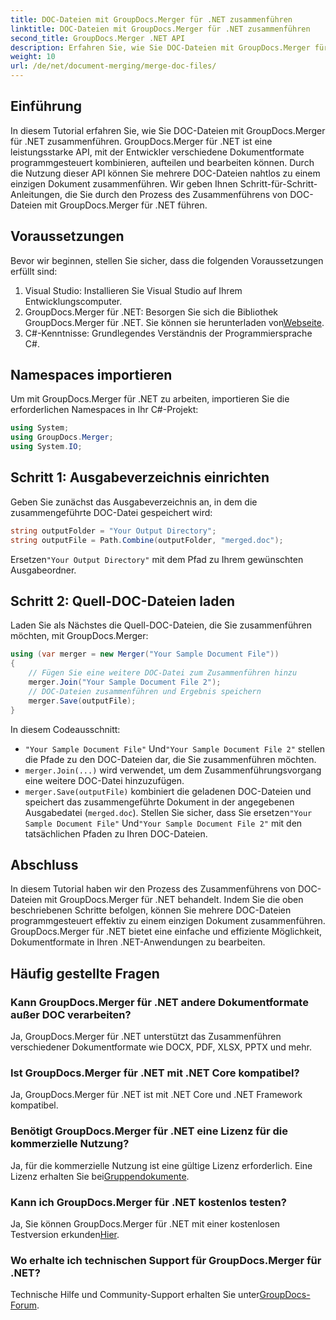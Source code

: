 ```yaml
---
title: DOC-Dateien mit GroupDocs.Merger für .NET zusammenführen
linktitle: DOC-Dateien mit GroupDocs.Merger für .NET zusammenführen
second_title: GroupDocs.Merger .NET API
description: Erfahren Sie, wie Sie DOC-Dateien mit GroupDocs.Merger für .NET programmgesteuert zusammenführen. Folgen Sie unserer Schritt-für-Schritt-Anleitung, um mehrere Dokumente nahtlos zu einem zusammenzufügen.
weight: 10
url: /de/net/document-merging/merge-doc-files/
---
```

## Einführung
In diesem Tutorial erfahren Sie, wie Sie DOC-Dateien mit GroupDocs.Merger für .NET zusammenführen. GroupDocs.Merger für .NET ist eine leistungsstarke API, mit der Entwickler verschiedene Dokumentformate programmgesteuert kombinieren, aufteilen und bearbeiten können. Durch die Nutzung dieser API können Sie mehrere DOC-Dateien nahtlos zu einem einzigen Dokument zusammenführen. Wir geben Ihnen Schritt-für-Schritt-Anleitungen, die Sie durch den Prozess des Zusammenführens von DOC-Dateien mit GroupDocs.Merger für .NET führen.
## Voraussetzungen
Bevor wir beginnen, stellen Sie sicher, dass die folgenden Voraussetzungen erfüllt sind:
1. Visual Studio: Installieren Sie Visual Studio auf Ihrem Entwicklungscomputer.
2.  GroupDocs.Merger für .NET: Besorgen Sie sich die Bibliothek GroupDocs.Merger für .NET. Sie können sie herunterladen von[Webseite](https://releases.groupdocs.com/merger/net/).
3. C#-Kenntnisse: Grundlegendes Verständnis der Programmiersprache C#.
## Namespaces importieren
Um mit GroupDocs.Merger für .NET zu arbeiten, importieren Sie die erforderlichen Namespaces in Ihr C#-Projekt:
```csharp
using System; 
using GroupDocs.Merger;
using System.IO;
```
## Schritt 1: Ausgabeverzeichnis einrichten
Geben Sie zunächst das Ausgabeverzeichnis an, in dem die zusammengeführte DOC-Datei gespeichert wird:
```csharp
string outputFolder = "Your Output Directory";
string outputFile = Path.Combine(outputFolder, "merged.doc");
```
 Ersetzen`"Your Output Directory"` mit dem Pfad zu Ihrem gewünschten Ausgabeordner.
## Schritt 2: Quell-DOC-Dateien laden
Laden Sie als Nächstes die Quell-DOC-Dateien, die Sie zusammenführen möchten, mit GroupDocs.Merger:
```csharp
using (var merger = new Merger("Your Sample Document File"))
{
    // Fügen Sie eine weitere DOC-Datei zum Zusammenführen hinzu
    merger.Join("Your Sample Document File 2");
    // DOC-Dateien zusammenführen und Ergebnis speichern
    merger.Save(outputFile);
}
```
In diesem Codeausschnitt:
- `"Your Sample Document File"` Und`"Your Sample Document File 2"` stellen die Pfade zu den DOC-Dateien dar, die Sie zusammenführen möchten.
- `merger.Join(...)` wird verwendet, um dem Zusammenführungsvorgang eine weitere DOC-Datei hinzuzufügen.
- `merger.Save(outputFile)` kombiniert die geladenen DOC-Dateien und speichert das zusammengeführte Dokument in der angegebenen Ausgabedatei (`merged.doc`).
 Stellen Sie sicher, dass Sie ersetzen`"Your Sample Document File"` Und`"Your Sample Document File 2"` mit den tatsächlichen Pfaden zu Ihren DOC-Dateien.
## Abschluss
In diesem Tutorial haben wir den Prozess des Zusammenführens von DOC-Dateien mit GroupDocs.Merger für .NET behandelt. Indem Sie die oben beschriebenen Schritte befolgen, können Sie mehrere DOC-Dateien programmgesteuert effektiv zu einem einzigen Dokument zusammenführen. GroupDocs.Merger für .NET bietet eine einfache und effiziente Möglichkeit, Dokumentformate in Ihren .NET-Anwendungen zu bearbeiten.

## Häufig gestellte Fragen
### Kann GroupDocs.Merger für .NET andere Dokumentformate außer DOC verarbeiten?
Ja, GroupDocs.Merger für .NET unterstützt das Zusammenführen verschiedener Dokumentformate wie DOCX, PDF, XLSX, PPTX und mehr.
### Ist GroupDocs.Merger für .NET mit .NET Core kompatibel?
Ja, GroupDocs.Merger für .NET ist mit .NET Core und .NET Framework kompatibel.
### Benötigt GroupDocs.Merger für .NET eine Lizenz für die kommerzielle Nutzung?
 Ja, für die kommerzielle Nutzung ist eine gültige Lizenz erforderlich. Eine Lizenz erhalten Sie bei[Gruppendokumente](https://purchase.groupdocs.com/buy).
### Kann ich GroupDocs.Merger für .NET kostenlos testen?
 Ja, Sie können GroupDocs.Merger für .NET mit einer kostenlosen Testversion erkunden[Hier](https://releases.groupdocs.com/).
### Wo erhalte ich technischen Support für GroupDocs.Merger für .NET?
 Technische Hilfe und Community-Support erhalten Sie unter[GroupDocs-Forum](https://forum.groupdocs.com/c/merger/32).